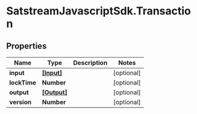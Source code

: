 # SatstreamJavascriptSdk.Transaction

## Properties
Name | Type | Description | Notes
------------ | ------------- | ------------- | -------------
**input** | [**[Input]**](Input.md) |  | [optional] 
**lockTime** | **Number** |  | [optional] 
**output** | [**[Output]**](Output.md) |  | [optional] 
**version** | **Number** |  | [optional] 
